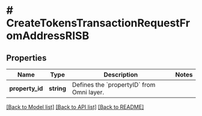 # # CreateTokensTransactionRequestFromAddressRISB

## Properties

Name | Type | Description | Notes
------------ | ------------- | ------------- | -------------
**property_id** | **string** | Defines the &#x60;propertyID&#x60; from Omni layer. |

[[Back to Model list]](../../README.md#models) [[Back to API list]](../../README.md#endpoints) [[Back to README]](../../README.md)
